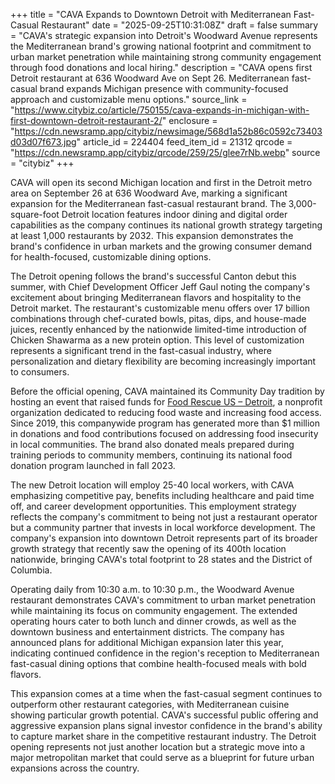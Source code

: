 +++
title = "CAVA Expands to Downtown Detroit with Mediterranean Fast-Casual Restaurant"
date = "2025-09-25T10:31:08Z"
draft = false
summary = "CAVA's strategic expansion into Detroit's Woodward Avenue represents the Mediterranean brand's growing national footprint and commitment to urban market penetration while maintaining strong community engagement through food donations and local hiring."
description = "CAVA opens first Detroit restaurant at 636 Woodward Ave on Sept 26. Mediterranean fast-casual brand expands Michigan presence with community-focused approach and customizable menu options."
source_link = "https://www.citybiz.co/article/750155/cava-expands-in-michigan-with-first-downtown-detroit-restaurant-2/"
enclosure = "https://cdn.newsramp.app/citybiz/newsimage/568d1a52b86c0592c73403d03d07f673.jpg"
article_id = 224404
feed_item_id = 21312
qrcode = "https://cdn.newsramp.app/citybiz/qrcode/259/25/glee7rNb.webp"
source = "citybiz"
+++

<p>CAVA will open its second Michigan location and first in the Detroit metro area on September 26 at 636 Woodward Ave, marking a significant expansion for the Mediterranean fast-casual restaurant brand. The 3,000-square-foot Detroit location features indoor dining and digital order capabilities as the company continues its national growth strategy targeting at least 1,000 restaurants by 2032. This expansion demonstrates the brand's confidence in urban markets and the growing consumer demand for health-focused, customizable dining options.</p><p>The Detroit opening follows the brand's successful Canton debut this summer, with Chief Development Officer Jeff Gaul noting the company's excitement about bringing Mediterranean flavors and hospitality to the Detroit market. The restaurant's customizable menu offers over 17 billion combinations through chef-curated bowls, pitas, dips, and house-made juices, recently enhanced by the nationwide limited-time introduction of Chicken Shawarma as a new protein option. This level of customization represents a significant trend in the fast-casual industry, where personalization and dietary flexibility are becoming increasingly important to consumers.</p><p>Before the official opening, CAVA maintained its Community Day tradition by hosting an event that raised funds for <a href="https://foodrescue.us" rel="nofollow" target="_blank">Food Rescue US – Detroit</a>, a nonprofit organization dedicated to reducing food waste and increasing food access. Since 2019, this companywide program has generated more than $1 million in donations and food contributions focused on addressing food insecurity in local communities. The brand also donated meals prepared during training periods to community members, continuing its national food donation program launched in fall 2023.</p><p>The new Detroit location will employ 25-40 local workers, with CAVA emphasizing competitive pay, benefits including healthcare and paid time off, and career development opportunities. This employment strategy reflects the company's commitment to being not just a restaurant operator but a community partner that invests in local workforce development. The company's expansion into downtown Detroit represents part of its broader growth strategy that recently saw the opening of its 400th location nationwide, bringing CAVA's total footprint to 28 states and the District of Columbia.</p><p>Operating daily from 10:30 a.m. to 10:30 p.m., the Woodward Avenue restaurant demonstrates CAVA's commitment to urban market penetration while maintaining its focus on community engagement. The extended operating hours cater to both lunch and dinner crowds, as well as the downtown business and entertainment districts. The company has announced plans for additional Michigan expansion later this year, indicating continued confidence in the region's reception to Mediterranean fast-casual dining options that combine health-focused meals with bold flavors.</p><p>This expansion comes at a time when the fast-casual segment continues to outperform other restaurant categories, with Mediterranean cuisine showing particular growth potential. CAVA's successful public offering and aggressive expansion plans signal investor confidence in the brand's ability to capture market share in the competitive restaurant industry. The Detroit opening represents not just another location but a strategic move into a major metropolitan market that could serve as a blueprint for future urban expansions across the country.</p>